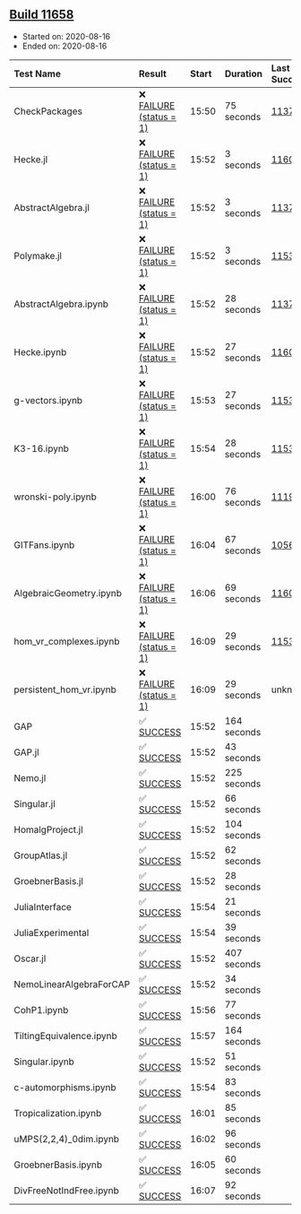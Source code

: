 ## [Build 11658](https://oscarci.mathematik.uni-kl.de/job/oscar/11658/)

* Started on: 2020-08-16
* Ended on: 2020-08-16

| Test Name    | Result | Start | Duration | Last Success | First Failure |
|:-------------|:-------|:------|:---------|:-------------|:--------------|
| CheckPackages | ❌ [FAILURE (status = 1)](https://oscarci.mathematik.uni-kl.de/job/oscar/11658/artifact/logs/build-11658/CheckPackages.log) | 15:50 | 75 seconds | [11376](https://oscarci.mathematik.uni-kl.de/job/oscar/11376/) | [11377](https://oscarci.mathematik.uni-kl.de/job/oscar/11377/) |
| Hecke.jl | ❌ [FAILURE (status = 1)](https://oscarci.mathematik.uni-kl.de/job/oscar/11658/artifact/logs/build-11658/Hecke.jl.log) | 15:52 | 3 seconds | [11602](https://oscarci.mathematik.uni-kl.de/job/oscar/11602/) | [11603](https://oscarci.mathematik.uni-kl.de/job/oscar/11603/) |
| AbstractAlgebra.jl | ❌ [FAILURE (status = 1)](https://oscarci.mathematik.uni-kl.de/job/oscar/11658/artifact/logs/build-11658/AbstractAlgebra.jl.log) | 15:52 | 3 seconds | [11376](https://oscarci.mathematik.uni-kl.de/job/oscar/11376/) | [11377](https://oscarci.mathematik.uni-kl.de/job/oscar/11377/) |
| Polymake.jl | ❌ [FAILURE (status = 1)](https://oscarci.mathematik.uni-kl.de/job/oscar/11658/artifact/logs/build-11658/Polymake.jl.log) | 15:52 | 3 seconds | [11532](https://oscarci.mathematik.uni-kl.de/job/oscar/11532/) | [11533](https://oscarci.mathematik.uni-kl.de/job/oscar/11533/) |
| AbstractAlgebra.ipynb | ❌ [FAILURE (status = 1)](https://oscarci.mathematik.uni-kl.de/job/oscar/11658/artifact/logs/build-11658/AbstractAlgebra.ipynb.log) | 15:52 | 28 seconds | [11376](https://oscarci.mathematik.uni-kl.de/job/oscar/11376/) | [11377](https://oscarci.mathematik.uni-kl.de/job/oscar/11377/) |
| Hecke.ipynb | ❌ [FAILURE (status = 1)](https://oscarci.mathematik.uni-kl.de/job/oscar/11658/artifact/logs/build-11658/Hecke.ipynb.log) | 15:52 | 27 seconds | [11602](https://oscarci.mathematik.uni-kl.de/job/oscar/11602/) | [11603](https://oscarci.mathematik.uni-kl.de/job/oscar/11603/) |
| g-vectors.ipynb | ❌ [FAILURE (status = 1)](https://oscarci.mathematik.uni-kl.de/job/oscar/11658/artifact/logs/build-11658/g-vectors.ipynb.log) | 15:53 | 27 seconds | [11532](https://oscarci.mathematik.uni-kl.de/job/oscar/11532/) | [11533](https://oscarci.mathematik.uni-kl.de/job/oscar/11533/) |
| K3-16.ipynb | ❌ [FAILURE (status = 1)](https://oscarci.mathematik.uni-kl.de/job/oscar/11658/artifact/logs/build-11658/K3-16.ipynb.log) | 15:54 | 28 seconds | [11532](https://oscarci.mathematik.uni-kl.de/job/oscar/11532/) | [11533](https://oscarci.mathematik.uni-kl.de/job/oscar/11533/) |
| wronski-poly.ipynb | ❌ [FAILURE (status = 1)](https://oscarci.mathematik.uni-kl.de/job/oscar/11658/artifact/logs/build-11658/wronski-poly.ipynb.log) | 16:00 | 76 seconds | [11192](https://oscarci.mathematik.uni-kl.de/job/oscar/11192/) | [11193](https://oscarci.mathematik.uni-kl.de/job/oscar/11193/) |
| GITFans.ipynb | ❌ [FAILURE (status = 1)](https://oscarci.mathematik.uni-kl.de/job/oscar/11658/artifact/logs/build-11658/GITFans.ipynb.log) | 16:04 | 67 seconds | [10566](https://oscarci.mathematik.uni-kl.de/job/oscar/10566/) | [10567](https://oscarci.mathematik.uni-kl.de/job/oscar/10567/) |
| AlgebraicGeometry.ipynb | ❌ [FAILURE (status = 1)](https://oscarci.mathematik.uni-kl.de/job/oscar/11658/artifact/logs/build-11658/AlgebraicGeometry.ipynb.log) | 16:06 | 69 seconds | [11602](https://oscarci.mathematik.uni-kl.de/job/oscar/11602/) | [11603](https://oscarci.mathematik.uni-kl.de/job/oscar/11603/) |
| hom_vr_complexes.ipynb | ❌ [FAILURE (status = 1)](https://oscarci.mathematik.uni-kl.de/job/oscar/11658/artifact/logs/build-11658/hom_vr_complexes.ipynb.log) | 16:09 | 29 seconds | [11532](https://oscarci.mathematik.uni-kl.de/job/oscar/11532/) | [11533](https://oscarci.mathematik.uni-kl.de/job/oscar/11533/) |
| persistent_hom_vr.ipynb | ❌ [FAILURE (status = 1)](https://oscarci.mathematik.uni-kl.de/job/oscar/11658/artifact/logs/build-11658/persistent_hom_vr.ipynb.log) | 16:09 | 29 seconds | unknown | unknown |
| GAP | ✅ [SUCCESS](https://oscarci.mathematik.uni-kl.de/job/oscar/11658/artifact/logs/build-11658/GAP.log) | 15:52 | 164 seconds |  |  |
| GAP.jl | ✅ [SUCCESS](https://oscarci.mathematik.uni-kl.de/job/oscar/11658/artifact/logs/build-11658/GAP.jl.log) | 15:52 | 43 seconds |  |  |
| Nemo.jl | ✅ [SUCCESS](https://oscarci.mathematik.uni-kl.de/job/oscar/11658/artifact/logs/build-11658/Nemo.jl.log) | 15:52 | 225 seconds |  |  |
| Singular.jl | ✅ [SUCCESS](https://oscarci.mathematik.uni-kl.de/job/oscar/11658/artifact/logs/build-11658/Singular.jl.log) | 15:52 | 66 seconds |  |  |
| HomalgProject.jl | ✅ [SUCCESS](https://oscarci.mathematik.uni-kl.de/job/oscar/11658/artifact/logs/build-11658/HomalgProject.jl.log) | 15:52 | 104 seconds |  |  |
| GroupAtlas.jl | ✅ [SUCCESS](https://oscarci.mathematik.uni-kl.de/job/oscar/11658/artifact/logs/build-11658/GroupAtlas.jl.log) | 15:52 | 62 seconds |  |  |
| GroebnerBasis.jl | ✅ [SUCCESS](https://oscarci.mathematik.uni-kl.de/job/oscar/11658/artifact/logs/build-11658/GroebnerBasis.jl.log) | 15:52 | 28 seconds |  |  |
| JuliaInterface | ✅ [SUCCESS](https://oscarci.mathematik.uni-kl.de/job/oscar/11658/artifact/logs/build-11658/JuliaInterface.log) | 15:54 | 21 seconds |  |  |
| JuliaExperimental | ✅ [SUCCESS](https://oscarci.mathematik.uni-kl.de/job/oscar/11658/artifact/logs/build-11658/JuliaExperimental.log) | 15:54 | 39 seconds |  |  |
| Oscar.jl | ✅ [SUCCESS](https://oscarci.mathematik.uni-kl.de/job/oscar/11658/artifact/logs/build-11658/Oscar.jl.log) | 15:52 | 407 seconds |  |  |
| NemoLinearAlgebraForCAP | ✅ [SUCCESS](https://oscarci.mathematik.uni-kl.de/job/oscar/11658/artifact/logs/build-11658/NemoLinearAlgebraForCAP.log) | 15:52 | 34 seconds |  |  |
| CohP1.ipynb | ✅ [SUCCESS](https://oscarci.mathematik.uni-kl.de/job/oscar/11658/artifact/logs/build-11658/CohP1.ipynb.log) | 15:56 | 77 seconds |  |  |
| TiltingEquivalence.ipynb | ✅ [SUCCESS](https://oscarci.mathematik.uni-kl.de/job/oscar/11658/artifact/logs/build-11658/TiltingEquivalence.ipynb.log) | 15:57 | 164 seconds |  |  |
| Singular.ipynb | ✅ [SUCCESS](https://oscarci.mathematik.uni-kl.de/job/oscar/11658/artifact/logs/build-11658/Singular.ipynb.log) | 15:52 | 51 seconds |  |  |
| c-automorphisms.ipynb | ✅ [SUCCESS](https://oscarci.mathematik.uni-kl.de/job/oscar/11658/artifact/logs/build-11658/c-automorphisms.ipynb.log) | 15:54 | 83 seconds |  |  |
| Tropicalization.ipynb | ✅ [SUCCESS](https://oscarci.mathematik.uni-kl.de/job/oscar/11658/artifact/logs/build-11658/Tropicalization.ipynb.log) | 16:01 | 85 seconds |  |  |
| uMPS(2,2,4)_0dim.ipynb | ✅ [SUCCESS](https://oscarci.mathematik.uni-kl.de/job/oscar/11658/artifact/logs/build-11658/uMPS-2-2-4-_0dim.ipynb.log) | 16:02 | 96 seconds |  |  |
| GroebnerBasis.ipynb | ✅ [SUCCESS](https://oscarci.mathematik.uni-kl.de/job/oscar/11658/artifact/logs/build-11658/GroebnerBasis.ipynb.log) | 16:05 | 60 seconds |  |  |
| DivFreeNotIndFree.ipynb | ✅ [SUCCESS](https://oscarci.mathematik.uni-kl.de/job/oscar/11658/artifact/logs/build-11658/DivFreeNotIndFree.ipynb.log) | 16:07 | 92 seconds |  |  |
